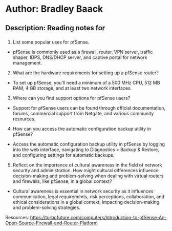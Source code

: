 # Author: Bradley Baack

## Description: Reading notes for

### 


1) List some popular uses for pfSense.
  - pfSense is commonly used as a firewall, router, VPN server, traffic shaper, IDPS, DNS/DHCP server, and captive portal for network management.
2) What are the hardware requirements for setting up a pfSense router?
  - To set up pfSense, you'll need a minimum of a 500 MHz CPU, 512 MB RAM, 4 GB storage, and at least two network interfaces.
3) Where can you find support options for pfSense users? 
  - Support for pfSense users can be found through official documentation, forums, commercial support from Netgate, and various community resources.
4) How can you access the automatic configuration backup utility in pfSense?
  - Access the automatic configuration backup utility in pfSense by logging into the web interface, navigating to Diagnostics > Backup & Restore, and configuring settings for automatic backups.
5) Reflect on the importance of cultural awareness in the field of network security and administration. How might cultural differences influence decision-making and problem-solving when dealing with virtual routers and firewalls, like pfSense, in a global context?
  - Cultural awareness is essential in network security as it influences communication, legal requirements, risk perceptions, collaboration, and ethical considerations in a global context, impacting decision-making and problem-solving strategies.

Resources: 
https://turbofuture.com/computers/Introduction-to-pfSense-An-Open-Source-Firewall-and-Router-Platform
